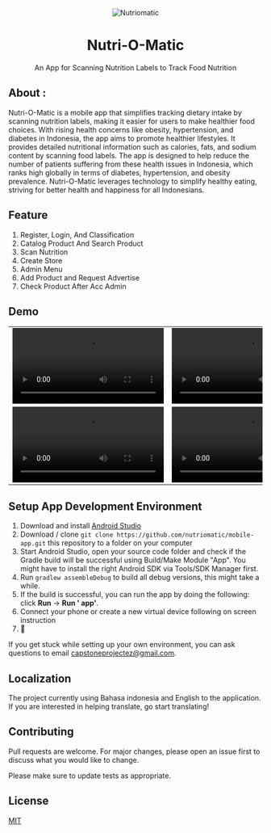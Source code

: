 <div align="center">
  <img src="https://avatars.githubusercontent.com/u/169359353?s=200&v=4" alt="Nutriomatic">
  <h1>Nutri-O-Matic</h1>
  <p> An App for Scanning Nutrition Labels to Track Food Nutrition</p>
</div>

## About :

Nutri-O-Matic is a mobile app that simplifies tracking dietary intake by scanning nutrition labels,
making it easier for
users to make healthier food choices. With rising health concerns like obesity, hypertension, and
diabetes in Indonesia,
the app aims to promote healthier lifestyles. It provides detailed nutritional information such as
calories, fats, and
sodium content by scanning food labels. The app is designed to help reduce the number of patients
suffering from these
health issues in Indonesia, which ranks high globally in terms of diabetes, hypertension, and
obesity prevalence.
Nutri-O-Matic leverages technology to simplify healthy eating, striving for better health and
happiness for all
Indonesians.

## Feature

1. Register, Login, And Classification
2. Catalog Product And Search Product
3. Scan Nutrition
4. Create Store
5. Admin Menu
6. Add Product and Request Advertise
7. Check Product After Acc Admin

## Demo

<table>
  <tr>
    <td>
      <video src="https://github.com/nutriomatic/mobile-app/assets/95174265/e4914324-5991-4df3-8c6c-79f3b081d335" controls></video>
    </td>
    <td>
      <video src="https://github.com/nutriomatic/mobile-app/assets/95174265/ce161400-f30e-45c8-9637-d0f7a45ef22c" controls></video>
    </td>
    <td>
      <video src="https://github.com/nutriomatic/mobile-app/assets/95174265/43a46f32-015a-489e-8fbf-680590308e71" controls></video>
    </td>
  </tr>

<tr>
    <td>
      <video src="https://github.com/nutriomatic/mobile-app/assets/95174265/13a00db2-b0a9-442a-a8f9-688748970b26" controls></video>
    </td>
    <td>
      <video src="https://github.com/nutriomatic/mobile-app/assets/95174265/e66308c8-9375-40ee-a7f8-2f5cde43800e" controls></video>
    </td>
    <td>
      <video src="https://github.com/nutriomatic/mobile-app/assets/95174265/51596352-0452-4fc9-ba03-9e26184178be" controls></video>
    </td>
  </tr>
</table>

## Setup App Development Environment

1. Download and install [Android Studio](https://developer.android.com/studio)
3. Download / clone `git clone https://github.com/nutriomatic/mobile-app.git` this repository to a
   folder on your computer
4. Start Android Studio, open your source code folder and check if the Gradle build will be
   successful using Build/Make
   Module "App". You might have to install the right Android SDK via Tools/SDK Manager first.
5. Run `gradlew assembleDebug` to build all debug versions, this might take a while.
6. If the build is successful, you can run the app by doing the following: click **Run** -> **Run '
   app'**.
7. Connect your phone or create a new virtual device following on screen instruction
10. :tada:

If you get stuck while setting up your own environment, you can ask questions to
email [capstoneprojectez@gmail.com](mailto:capstoneprojectez@gmail.com).

[//]: # ()

[//]: # (## Testing Dev Releases)

[//]: # ()

[//]: # (We are using [Github Actions]&#40;https://github.com/home-assistant/android/actions&#41; to perform continuous integration both)

[//]: # (by unit testing, deploying dev releases)

[//]: # (to [Play Store Beta]&#40;https://play.google.com/apps/testing/io.homeassistant.companion.android&#41; and final releases to)

[//]: # (the [Play Store]&#40;https://play.google.com/store/apps/details?id=io.homeassistant.companion.android&#41; when we release. To)

[//]: # (help test out a specific feature/fixes users can find the APK on the Actions page for each pull request, this debug APK)

[//]: # (can be installed side-by-side the production or beta builds.)

## Localization

The project currently using Bahasa indonesia and English to the
application. If you are interested in helping translate, go start translating!

## Contributing

Pull requests are welcome. For major changes, please open an issue first
to discuss what you would like to change.

Please make sure to update tests as appropriate.

## License

[MIT](https://choosealicense.com/licenses/mit/)